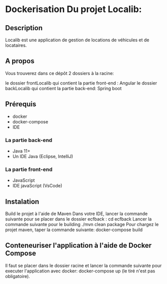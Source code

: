 # Dockerisation Du projet Localib:

## Description
Localib est une application de gestion de locations de véhicules et de locataires.

## A propos
Vous trouverez dans ce dépôt 2 dossiers à la racine:

le dossier frontLocalib qui contient la partie front-end : Angular
le dossier backLocalib qui contient la partie back-end: Spring boot

## Prérequis
- docker
- docker-compose
- IDE
### La partie back-end
- Java 11+
- Un IDE Java (Eclipse, IntelliJ)
### La partie front-end
- JavaScript
- IDE javaScript (VsCode)
## Instalation
Build le projet à l'aide de Maven
Dans votre IDE, lancer la commande suivante pour se placer dans le dossier ecfback :
 cd ecfback
Lancer la commande suivante pour le building
./mvn clean package
Pour chargez le projet maven, taper la commande suivante:
 docker-compose build
## Conteneuriser l'application à l'aide de Docker Compose
Il faut se placer dans le dossier racine et lancer la commande suivante pour executer l'application avec docker: docker-compose up (le tiré n'est pas obligatoire).